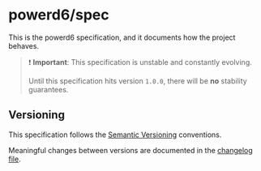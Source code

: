 # powerd6/spec

This is the powerd6 specification, and it documents how the project behaves.

> ❗️ **Important**: This specification is unstable and constantly evolving.
>
> Until this specification hits version `1.0.0`, there will be **no** stability
> guarantees.

## Versioning

This specification follows the [Semantic Versioning](https://semver.org/) conventions.

Meaningful changes between versions are documented in the
[changelog file](./CHANGELOG.md).
